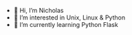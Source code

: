 - 👋 Hi, I’m Nicholas
- 👀 I’m interested in Unix, Linux & Python
- 🌱 I’m currently learning Python Flask
<!---
- 💞️ I’m looking to collaborate on ...
- 📫 How to reach me ...


monknicholas7/monknicholas7 is a ✨ special ✨ repository because its `README.md` (this file) appears on your GitHub profile.
You can click the Preview link to take a look at your changes.
--->
